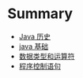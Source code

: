 # Summary

- [Java 历史](./history.md)
- [java 基础](chapter-1.md)
- [数据类型和运算符](chapter-2.md)
- [程序控制语句](chapter-3.md)
